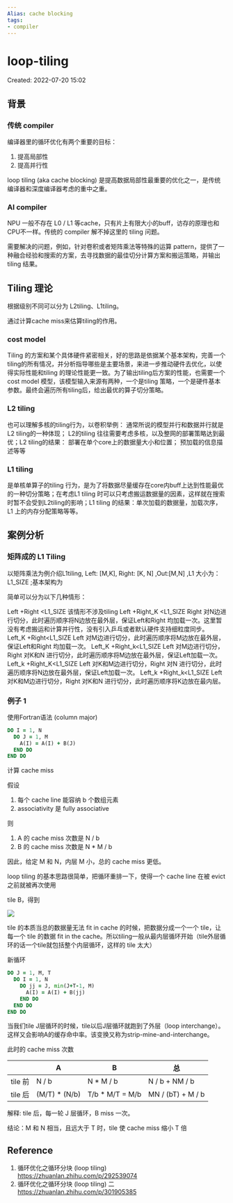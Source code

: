 ```yaml
---
Alias: cache blocking
tags:
- compiler
---
```


# loop-tiling

Created: 2022-07-20 15:02

##  背景

### 传统 compiler

编译器里的循环优化有两个重要的目标：

1. 提高局部性
2. 提高并行性

loop tiling (aka cache blocking) 是提高数据局部性最重要的优化之一，是传统编译器和深度编译器考虑的重中之重。

### AI compiler

NPU 一般不存在 L0 / L1 等cache，只有片上有限大小的buff，访存的原理也和CPU不一样。传统的 compiler 解不掉这里的 tiling 问题。

需要解决的问题，例如，针对卷积或者矩阵乘法等特殊的运算 pattern，提供了一种融合经验和搜索的方案，去寻找数据的最佳切分计算方案和搬运策略，并输出 tiling 结果。

## Tiling 理论

根据级别不同可以分为 L2tiling、L1tiling。

通过计算cache miss来估算tiling的作用。

### cost model

Tiling 的方案和某个具体硬件紧密相关，好的思路是依据某个基本架构，完善一个tiling的所有情况，并分析指导哪些是主要场景，来进一步推动硬件去优化，以使得实际性能和tiling 的理论性能更一致。为了输出tiling后方案的性能，也需要一个cost model 模型，该模型输入来源有两种，一个是tiling 策略，一个是硬件基本参数。最终会遍历所有tiling后，给出最优的算子切分策略。

### L2 tiling

也可以理解多核的tiling行为，以卷积举例： 通常所说的模型并行和数据并行就是L2 tiling的一种体现； L2的tiling 往往需要考虑多核，以及整网的部署策略达到最优；L2 tiling的结果： 部署在单个core上的数据量大小和位置； 预加载的信息描述等等

### L1 tiling

是单核单算子的tiling 行为，是为了将数据尽量缓存在core内buff上达到性能最优的一种切分策略；在考虑L1 tiling 时可以只考虑搬运数据量的因素，这样就在搜索时暂不会受到L2tiling的影响；L1 tiling 的结果：单次加载的数据量，加载次序，L1 上的内存分配策略等等。

## 案例分析

### 矩阵成的 L1 Tiling

以矩阵乘法为例介绍L1tiling, Left: [M,K], Right: [K, N] ,Out:[M,N] ,L1 大小为：L1_SIZE ;基本架构为

简单可以分为以下几种情形：

Left +Right <L1_SIZE
该情形不涉及tiling
Left +Right_K <L1_SIZE
Right 对N边进行切分，此时遍历顺序将N边放在最外层，保证Left和Right 均加载一次。这里暂没有考虑搬运和计算并行性，没有引入乒乓或者默认硬件支持细粒度同步。
Left_K +Right<L1_SIZE
Left 对M边进行切分，此时遍历顺序将M边放在最外层，保证Left和Right 均加载一次。
Left_K +Right_k<L1_SIZE
Left 对M边进行切分，Right 对K和N 进行切分，此时遍历顺序将M边放在最外层，保证Left加载一次。
Left_k +Right_K<L1_SIZE
Left 对K和M边进行切分，Right 对N 进行切分，此时遍历顺序将N边放在最外层，保证Left加载一次。
Left_k +Right_k<L1_SIZE
Left 对K和M边进行切分，Right 对K和N 进行切分，此时遍历顺序将K边放在最内层。

### 例子 1

使用Fortran语法 (column major)

```fortran
DO I = 1, N
  DO J = 1, M
    A(I) = A(I) + B(J)  
  END DO
END DO
```

计算 cache miss

假设

1. 每个 cache line 能容纳 b 个数组元素
2. associativity 是 fully associative

则
1. A 的 cache miss 次数是 N / b
2. B 的 cache miss 次数是 N * M / b

因此，给定 M 和 N，内层 M 小，总的 cache miss 更低。

loop tiling 的基本思路很简单，把循环重排一下，使得一个 cache line 在被 evict 之前就被再次使用

tile B，得到

![](https://tva1.sinaimg.cn/large/e6c9d24egy1h4df2hk2ruj214g0h0dhd.jpg)

tile 的本质当总的数据量无法 fit in cache 的时候，把数据分成一个一个 tile，让每一个 tile 的数据 fit in the cache。所以tiling一般从最内层循环开始（tile外层循环的话一个tile就包括整个内层循环，这样的 tile 太大）

新循环

```fortran
DO J = 1, M, T
  DO I = 1, N
    DO jj = J, min(J+T-1, M)
      A(I) = A(I) + B(jj)
    END DO
  END DO
END DO
```

当我们tile J层循环的时候，tile以后J层循环就跑到了外层（loop interchange）。这样又会影响A的缓存命中率。该变换又称为strip-mine-and-interchange。

此时的 cache miss 次数

| | A | B | 总 |
| --- | --- | --- | --- |
| tile 前 | N / b | N * M / b | N / b + NM / b |
| tile 后 |(M/T) * (N/b) | T/b * M/T = M/b | MN / (bT) + M / b |

解释: tile 后，每一轮 J 层循环，B miss 一次。

结论：M 和 N 相当，且远大于 T 时，tile 使 cache miss 缩小 T 倍

## Reference

1. 循环优化之循环分块 (loop tiling) https://zhuanlan.zhihu.com/p/292539074
2. 循环优化之循环分块 (loop tiling) 二 https://zhuanlan.zhihu.com/p/301905385
